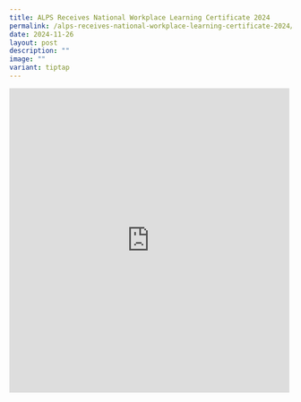 ```yaml
---
title: ALPS Receives National Workplace Learning Certificate 2024
permalink: /alps-receives-national-workplace-learning-certificate-2024/
date: 2024-11-26
layout: post
description: ""
image: ""
variant: tiptap
---
```

<div class="iframe-wrapper">
<iframe style="border:none;overflow:hidden" height="544" width="500" allowfullscreen="true" frameborder="0" src="https://www.facebook.com/plugins/post.php?href=https%3A%2F%2Fwww.facebook.com%2Falpshealthcaresupplychain%2Fposts%2Fpfbid0CYHL3V9a9LonkRgct4SgYJgosGPGV5NwMSPbjJw9jyR3HXK5yCyJgwKDVRjuwEgCl&amp;show_text=true&amp;width=500"></iframe>
</div>
<p></p>